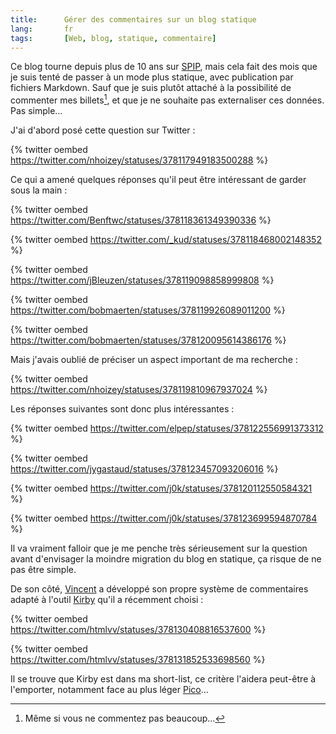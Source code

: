 ```yaml
---
title:      Gérer des commentaires sur un blog statique
lang:       fr
tags:       [Web, blog, statique, commentaire]
---
```


Ce blog tourne depuis plus de 10 ans sur [SPIP](http://www.spip.net/), mais cela fait des mois que je suis tenté de passer à un mode plus statique, avec publication par fichiers Markdown. Sauf que je suis plutôt attaché à la possibilité de commenter mes billets[^1], et que je ne souhaite pas externaliser ces données. Pas simple…

[^1]: Même si vous ne commentez pas beaucoup…

J'ai d'abord posé cette question sur Twitter :

{% twitter oembed https://twitter.com/nhoizey/statuses/378117949183500288 %}

Ce qui a amené quelques réponses qu'il peut être intéressant de garder sous la main :

{% twitter oembed https://twitter.com/Benftwc/statuses/378118361349390336 %}

{% twitter oembed https://twitter.com/_kud/statuses/378118468002148352 %}

{% twitter oembed https://twitter.com/jBleuzen/statuses/378119098858999808 %}

{% twitter oembed https://twitter.com/bobmaerten/statuses/378119926089011200 %}

{% twitter oembed https://twitter.com/bobmaerten/statuses/378120095614386176 %}

Mais j'avais oublié de préciser un aspect important de ma recherche :

{% twitter oembed https://twitter.com/nhoizey/statuses/378119810967937024 %}

Les réponses suivantes sont donc plus intéressantes :

{% twitter oembed https://twitter.com/elpep/statuses/378122556991373312 %}

{% twitter oembed https://twitter.com/jygastaud/statuses/378123457093206016 %}

{% twitter oembed https://twitter.com/j0k/statuses/378120112550584321 %}

{% twitter oembed https://twitter.com/j0k/statuses/378123699594870784 %}

Il va vraiment falloir que je me penche très sérieusement sur la question avant d'envisager la moindre migration du blog en statique, ça risque de ne pas être simple.

De son côté, [Vincent](http://twitter.com/htmlvv) a développé son propre système de commentaires adapté à l'outil [Kirby](http://getkirby.com/) qu'il a récemment choisi :

{% twitter oembed https://twitter.com/htmlvv/statuses/378130408816537600 %}

{% twitter oembed https://twitter.com/htmlvv/statuses/378131852533698560 %}

Il se trouve que Kirby est dans ma short-list, ce critère l'aidera peut-être à l'emporter, notamment face au plus léger [Pico](http://pico.dev7studios.com/)…
